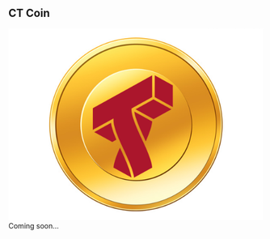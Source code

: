 ## CT Coin
![alt text](https://raw.githubusercontent.com/nmadd/ct-coin/master/CTCoin.png)
Coming soon...
